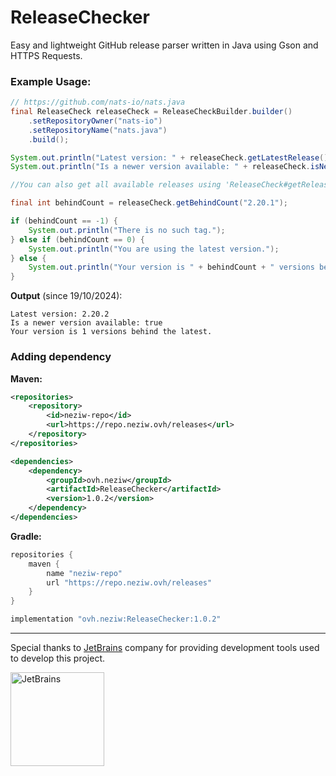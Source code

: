 # ReleaseChecker

Easy and lightweight GitHub release parser written in Java using Gson and HTTPS Requests.

### Example Usage:
```java
// https://github.com/nats-io/nats.java
final ReleaseCheck releaseCheck = ReleaseCheckBuilder.builder()
    .setRepositoryOwner("nats-io")
    .setRepositoryName("nats.java")
    .build();

System.out.println("Latest version: " + releaseCheck.getLatestRelease().tagName());
System.out.println("Is a newer version available: " + releaseCheck.isNewerVersionAvailable("2.20.1"));

//You can also get all available releases using 'ReleaseCheck#getReleaseDataList()'

final int behindCount = releaseCheck.getBehindCount("2.20.1");

if (behindCount == -1) {
    System.out.println("There is no such tag.");
} else if (behindCount == 0) {
    System.out.println("You are using the latest version.");
} else {
    System.out.println("Your version is " + behindCount + " versions behind the latest.");
}
```

**Output** (since 19/10/2024):
```
Latest version: 2.20.2
Is a newer version available: true
Your version is 1 versions behind the latest.
```

### Adding dependency

**Maven:**
```xml
<repositories>
    <repository>
        <id>neziw-repo</id>
        <url>https://repo.neziw.ovh/releases</url>
    </repository>
</repositories>

<dependencies>
    <dependency>
        <groupId>ovh.neziw</groupId>
        <artifactId>ReleaseChecker</artifactId>
        <version>1.0.2</version>
    </dependency>
</dependencies>
```

**Gradle:**
```groovy
repositories {
    maven {
        name "neziw-repo"
        url "https://repo.neziw.ovh/releases"
    }
}

implementation "ovh.neziw:ReleaseChecker:1.0.2"
```

---
Special thanks to [JetBrains](https://www.jetbrains.com/products/) company for providing development tools used to develop this project. 

[<img src="https://user-images.githubusercontent.com/65517973/210912946-447a6b9a-2685-4796-9482-a44bffc727ce.png" alt="JetBrains" width="150">](https://www.jetbrains.com)
